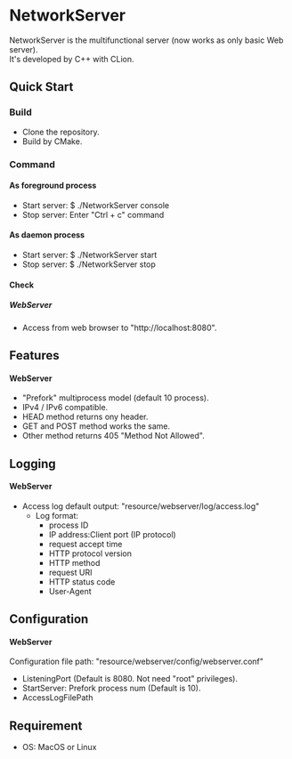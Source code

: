# NetworkServer
NetworkServer is the multifunctional server (now works as only basic Web server).  
It's developed by C++ with CLion.

## Quick Start
### Build
* Clone the repository.
* Build by CMake.

### Command
#### As foreground process
* Start server: $ ./NetworkServer console
* Stop server: Enter "Ctrl + c" command

#### As daemon process
* Start server: $ ./NetworkServer start
* Stop server: $ ./NetworkServer stop

#### Check
##### WebServer
* Access from  web browser to "http://localhost:8080".

## Features
#### WebServer
* "Prefork" multiprocess model (default 10 process).
* IPv4 / IPv6 compatible.
* HEAD method returns ony header.
* GET and POST method works the same.
* Other method returns 405 "Method Not Allowed".

## Logging
#### WebServer
* Access log default output: "resource/webserver/log/access.log"
    * Log format:
        * process ID
        * IP address:Client port (IP protocol)
        * request accept time
        * HTTP protocol version
        * HTTP method
        * request URI
        * HTTP status code
        * User-Agent

## Configuration
#### WebServer
Configuration file path: "resource/webserver/config/webserver.conf"
* ListeningPort  (Default is 8080. Not need "root" privileges).
* StartServer: Prefork process num (Default is 10).
* AccessLogFilePath

## Requirement
* OS: MacOS or Linux